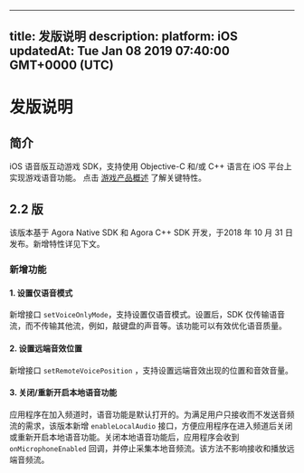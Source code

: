 
---
title: 发版说明
description: 
platform: iOS
updatedAt: Tue Jan 08 2019 07:40:00 GMT+0000 (UTC)
---
# 发版说明
## 简介
iOS 语音版互动游戏 SDK，支持使用 Objective-C 和/或 C++ 语言在 iOS 平台上实现游戏语音功能。
点击 [游戏产品概述](https://docs.agora.io/cn/Interactive%20Gaming/product_gaming?platform=All%20Platforms) 了解关键特性。

## 2.2 版
该版本基于 Agora Native SDK 和 Agora C++ SDK 开发，于2018 年 10 月  31 日发布。新增特性详见下文。

### 新增功能

#### 1. 设置仅语音模式

新增接口 `setVoiceOnlyMode`，支持设置仅语音模式。设置后，SDK 仅传输语音流，而不传输其他流，例如，敲键盘的声音等。该功能可以有效优化语音质量。

#### 2. 设置远端音效位置

新增接口 `setRemoteVoicePosition` ，支持设置远端音效出现的位置和音效音量。

#### 3. 关闭/重新开启本地语音功能

应用程序在加入频道时，语音功能是默认打开的。为满足用户只接收而不发送音频流的需求，该版本新增 `enableLocalAudio` 接口，方便应用程序在进入频道后关闭或重新开启本地语音功能。关闭本地语音功能后，应用程序会收到 `onMicrophoneEnabled` 回调，并停止采集本地音频流。该方法不影响接收和播放远端音频流。


